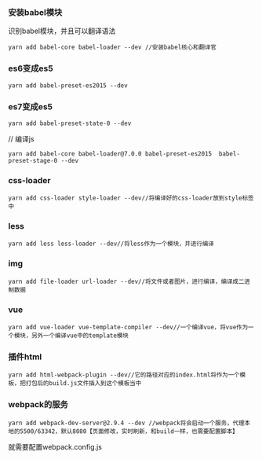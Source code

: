 ### 安装babel模块
识别babel模块，并且可以翻译语法
```
yarn add babel-core babel-loader --dev //安装babel核心和翻译官
```
### es6变成es5
```
yarn add babel-preset-es2015 --dev
```
### es7变成es5
```
yarn add babel-preset-state-0 --dev
```
// 编译js
```
yarn add babel-core babel-loader@7.0.0 babel-preset-es2015  babel-preset-stage-0 --dev
```
### css-loader
```
yarn add css-loader style-loader --dev//将编译好的css-loader放到style标签中
```
### less
```
yarn add less less-loader --dev//将less作为一个模块，并进行编译
```
### img
```
yarn add file-loader url-loader --dev//将文件或者图片，进行编译，编译成二进制数据

```
### vue
```
yarn add vue-loader vue-template-compiler --dev//一个编译vue，将vue作为一个模块，另外一个编译vue中的template模块
```
### 插件html
```
yarn add html-webpack-plugin --dev//它的路径对应的index.html将作为一个模板，把打包后的build.js文件插入到这个模板当中

```
### webpack的服务
```
yarn add webpack-dev-server@2.9.4 --dev //webpack将会启动一个服务，代理本地的5500/63342，默认8080【页面修改，实时刷新，和build一样，也需要配置脚本】
```
就需要配置webpack.config.js
